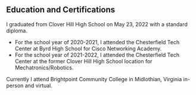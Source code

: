 ## Education and Certifications

I graduated from Clover Hill High School on May 23, 2022 with a standard diploma. 

- For the school year of 2020-2021, I attended the Chesterfield Tech Center at Byrd High School for Cisco Networking Academy. 
- For the school year of 2021-2022, I attended the Chesterfield Tech Center at the former Clover Hill High School location for Mechatronics/Robotics.

Currently I attend Brightpoint Community College in Midlothian, Virginia in-person and virtual. 
